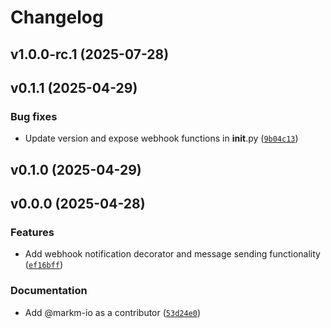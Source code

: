 # Changelog

## v1.0.0-rc.1 (2025-07-28)

## v0.1.1 (2025-04-29)

### Bug fixes

- Update version and expose webhook functions in __init__.py ([`9b04c13`](https://github.com/markm-io/securehst-webhook-notifier/commit/9b04c1346420c299da07739d5eaa34f73198a3b4))

## v0.1.0 (2025-04-29)

## v0.0.0 (2025-04-28)

### Features

- Add webhook notification decorator and message sending functionality ([`ef16bff`](https://github.com/markm-io/securehst-webhook-notifier/commit/ef16bffe27c7f335e745af5e43fe5dc053127321))

### Documentation

- Add @markm-io as a contributor ([`53d24e0`](https://github.com/markm-io/securehst-webhook-notifier/commit/53d24e0081b9c3894666119ccd0d3d6f1fad1476))
